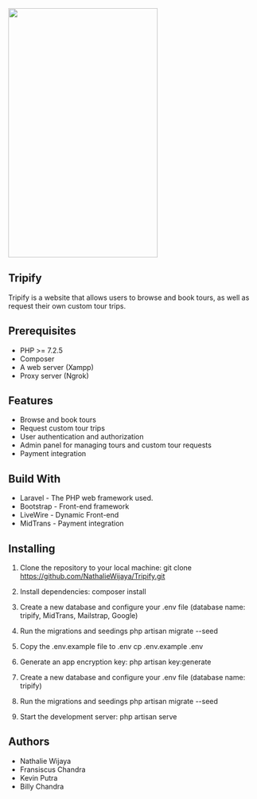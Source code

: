 <img src="https://drive.google.com/uc?export=view&id=1WpfZJJS5LYut5ZbLoaJVD_lx1lO4k3zu" style="width: 300px; height: 500px" />

## Tripify

Tripify is a website that allows users to browse and book tours, as well as request their own custom tour trips.

## Prerequisites

- PHP >= 7.2.5
- Composer
- A web server (Xampp) 
- Proxy server (Ngrok)

## Features

- Browse and book tours
- Request custom tour trips
- User authentication and authorization
- Admin panel for managing tours and custom tour requests
- Payment integration

## Build With
- Laravel - The PHP web framework used.
- Bootstrap - Front-end framework
- LiveWire - Dynamic Front-end
- MidTrans - Payment integration

## Installing
1. Clone the repository to your local machine: git clone https://github.com/NathalieWijaya/Tripify.git

2. Install dependencies: composer install

3. Create a new database and configure your .env file (database name: tripify, MidTrans, Mailstrap, Google)

4. Run the migrations and seedings php artisan migrate --seed

3. Copy the .env.example file to .env
cp .env.example .env

4. Generate an app encryption key:
php artisan key:generate

5. Create a new database and configure your .env file (database name: tripify)

6. Run the migrations and seedings
php artisan migrate --seed

7. Start the development server:
php artisan serve



## Authors

- Nathalie Wijaya
- Fransiscus Chandra
- Kevin Putra
- Billy Chandra



